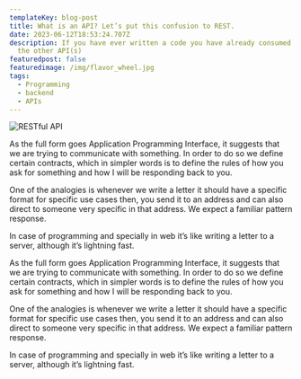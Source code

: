 ```yaml
---
templateKey: blog-post
title: What is an API? Let’s put this confusion to REST.
date: 2023-06-12T18:53:24.707Z
description: If you have ever written a code you have already consumed some or
  the other API(s)
featuredpost: false
featuredimage: /img/flavor_wheel.jpg
tags:
  - Programming
  - backend
  - APIs
---
```

![RESTful API](/img/document-systems.png)

As the full form goes Application Programming Interface, it suggests that we are trying to communicate with something. In order to do so we define certain contracts, which in simpler words is to define the rules of how you ask for something and how I will be responding back to you.

One of the analogies is whenever we write a letter it should have a specific format for specific use cases then, you send it to an address and can also direct to someone very specific in that address. We expect a familiar pattern response.

In case of programming and specially in web it’s like writing a letter to a server, although it’s lightning fast.

As the full form goes Application Programming Interface, it suggests that we are trying to communicate with something. In order to do so we define certain contracts, which in simpler words is to define the rules of how you ask for something and how I will be responding back to you.

One of the analogies is whenever we write a letter it should have a specific format for specific use cases then, you send it to an address and can also direct to someone very specific in that address. We expect a familiar pattern response.

In case of programming and specially in web it’s like writing a letter to a server, although it’s lightning fast.